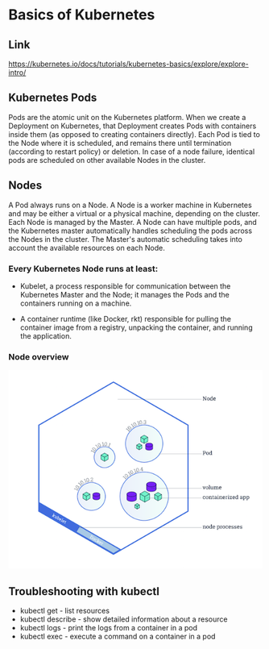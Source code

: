 # Basics of Kubernetes
## Link
https://kubernetes.io/docs/tutorials/kubernetes-basics/explore/explore-intro/

## Kubernetes Pods
Pods are the atomic unit on the Kubernetes platform. When we create a Deployment on Kubernetes, that Deployment creates Pods with containers inside them (as opposed to creating containers directly). Each Pod is tied to the Node where it is scheduled, and remains there until termination (according to restart policy) or deletion. In case of a node failure, identical pods are scheduled on other available Nodes in the cluster.


## Nodes

A Pod always runs on a Node. A Node is a worker machine in Kubernetes and may be either a virtual or a physical machine, 
depending on the cluster. Each Node is managed by the Master. A Node can have multiple pods, and the Kubernetes master 
automatically handles scheduling the pods across the Nodes in the cluster. The Master's automatic scheduling takes 
into account the available resources on each Node.

  ### Every Kubernetes Node runs at least:
  - Kubelet, a process responsible for communication between the Kubernetes Master and the Node; 
    it manages the Pods and the containers running on a machine.

  - A container runtime (like Docker, rkt) responsible for pulling the container image from a registry, 
    unpacking the container, and running the application.

### Node overview
![alt text](/docs/node_overview.png?raw=true "Node Overview")


## Troubleshooting with kubectl
 - kubectl get - list resources
 - kubectl describe - show detailed information about a resource
 - kubectl logs - print the logs from a container in a pod
 - kubectl exec - execute a command on a container in a pod
